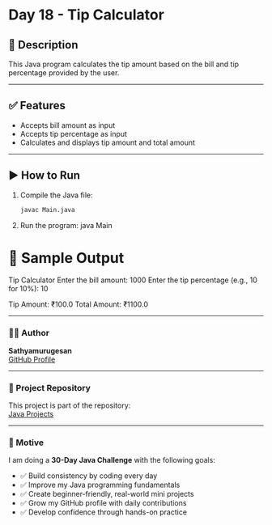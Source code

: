 # Day 18 - Tip Calculator

## 📌 Description

This Java program calculates the tip amount based on the bill and tip percentage provided by the user.

---

## ✅ Features

- Accepts bill amount as input
- Accepts tip percentage as input
- Calculates and displays tip amount and total amount

---

## ▶️ How to Run

1. Compile the Java file:
   ```bash
   javac Main.java
2. Run the program:
    java Main

# 🧾 Sample Output

Tip Calculator
Enter the bill amount: 1000
Enter the tip percentage (e.g., 10 for 10%): 10

Tip Amount: ₹100.0
Total Amount: ₹1100.0

---

### 🧑‍💻 Author

**Sathyamurugesan**  
[GitHub Profile](https://github.com/sathyamurugesan0546-gif)

---

### 🚀 Project Repository

This project is part of the repository:  
[Java Projects](https://github.com/sathyamurugesan0546-gif/Java-Projects)

---

### 🎯 Motive

I am doing a **30-Day Java Challenge** with the following goals:

- ✅ Build consistency by coding every day
- ✅ Improve my Java programming fundamentals
- ✅ Create beginner-friendly, real-world mini projects
- ✅ Grow my GitHub profile with daily contributions
- ✅ Develop confidence through hands-on practice